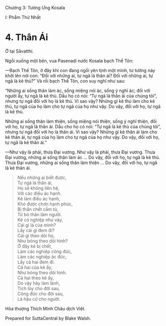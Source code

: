  

Chương 3: Tương Ưng Kosala

I: Phẩm Thứ Nhất

# 4\. Thân Ái

Ở tại Sāvatthi.

Ngồi xuống một bên, vua Pasenadi nước Kosala bạch Thế Tôn:

—Bạch Thế Tôn, ở đây khi con đang ngồi yên tịnh một mình, tư tưởng này khởi lên nơi con: “Ðối với những ai, tự ngã là thân ái? Ðối với những ai, tự ngã là kẻ thù?” Và rồi bạch Thế Tôn, con suy nghĩ như sau:

“Những ai sống thân làm ác, sống miệng nói ác, sống ý nghĩ ác; đối với người ấy, tự ngã là kẻ thù. Dầu họ có nói: “Tự ngã là thân ái của chúng tôi”, nhưng tự ngã đối với họ là kẻ thù. Vì sao vậy? Những gì kẻ thù làm cho kẻ thù, tự ngã của họ làm cho tự ngã của họ như vậy. Do vậy, đối với họ, tự ngã là kẻ thù.

Những ai sống thân làm thiện, sống miệng nói thiện, sống ý nghĩ thiện, đối với họ, tự ngã là thân ái. Dầu cho họ có nói: “Tự ngã là kẻ thù của chúng tôi”, nhưng tự ngã đối với họ là thân ái. Vì sao vậy? Những gì kẻ thân ái làm cho kẻ thân ái, tự ngã của họ làm cho tự ngã của họ như vậy. Do vậy, đối với họ, tự ngã là kẻ thân ái.”

—Như vậy là phải, thưa Ðại vương. Như vậy là phải, thưa Ðại vương. Thưa Ðại vương, những ai sống thân làm ác … Do vậy, đối với họ, tự ngã là kẻ thù. Thưa Ðại vương, những ai sống thân làm thiện … Do vậy, đối với họ, tự ngã là kẻ thân ái.

> Nếu những ai biết được,  
> Tự ngã là thân ái,  
> Họ sẽ không liên hệ,  
> Với các điều ác hạnh.  
> Kẻ làm điều ác hạnh,  
> Khó được chơn hạnh phúc,  
> Bị thần chết cầm tù,  
> Từ bỏ thân làm người.  
> Kẻ có nghiệp như vậy,  
> Cái gì là của mình?  
> Lấy cái gì đem đi?  
> Cái gì theo dõi họ,  
> Như bóng theo dõi hình?  
> Ở đây kẻ bị chết,  
> Làm các nghiệp công đức,  
> Làm các nghiệp ác đức,  
> Lấy cả hai đem đi.  
> Cả hai của kẻ ấy,  
> Như bóng theo dõi hình.  
> Cả hai theo kẻ ấy,  
> Do vậy hãy làm lành,  
> Tích lũy cho đời sau,  
> Công đức cho đời sau,  
> Là hậu cứ cho người.

Hòa thượng Thích Minh Châu dịch Việt.

Prepared for SuttaCentral by Blake Walsh.